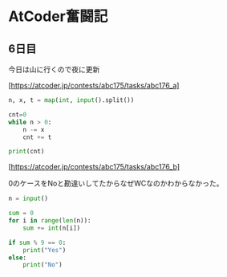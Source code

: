 # AtCoder奮闘記
## 6日目
今日は山に行くので夜に更新

[https://atcoder.jp/contests/abc175/tasks/abc176_a]

```python
n, x, t = map(int, input().split())

cnt=0
while n > 0:
    n -= x
    cnt += t

print(cnt)
```

[https://atcoder.jp/contests/abc175/tasks/abc176_b]

0のケースをNoと勘違いしてたからなぜWCなのかわからなかった。
```python
n = input()

sum = 0
for i in range(len(n)):
    sum += int(n[i])

if sum % 9 == 0:
    print("Yes")
else:
    print("No")
```